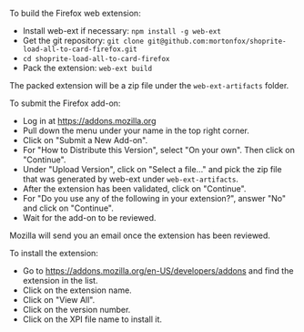 To build the Firefox web extension:

* Install web-ext if necessary: ``npm install -g web-ext``
* Get the git repository: ``git clone git@github.com:mortonfox/shoprite-load-all-to-card-firefox.git``
* ``cd shoprite-load-all-to-card-firefox``
* Pack the extension: ``web-ext build``

The packed extension will be a zip file under the ``web-ext-artifacts`` folder.

To submit the Firefox add-on:

* Log in at <https://addons.mozilla.org>
* Pull down the menu under your name in the top right corner.
* Click on "Submit a New Add-on".
* For "How to Distribute this Version", select "On your own". Then click on "Continue".
* Under "Upload Version", click on "Select a file..." and pick the zip file that was generated by web-ext under ``web-ext-artifacts``.
* After the extension has been validated, click on "Continue".
* For "Do you use any of the following in your extension?", answer "No" and click on "Continue".
* Wait for the add-on to be reviewed.

Mozilla will send you an email once the extension has been reviewed.

To install the extension:

* Go to <https://addons.mozilla.org/en-US/developers/addons> and find the extension in the list.
* Click on the extension name.
* Click on "View All".
* Click on the version number.
* Click on the XPI file name to install it.

